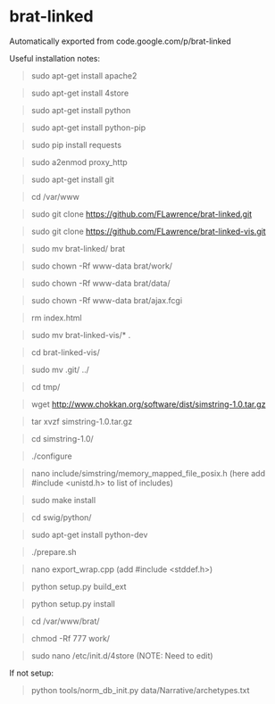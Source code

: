 # brat-linked
Automatically exported from code.google.com/p/brat-linked


Useful installation notes:

> sudo apt-get install apache2

> sudo apt-get install 4store

> sudo apt-get install python

> sudo apt-get install python-pip

> sudo pip install requests

> sudo a2enmod proxy_http

> sudo apt-get install git

> cd /var/www

> sudo git clone https://github.com/FLawrence/brat-linked.git

> sudo git clone https://github.com/FLawrence/brat-linked-vis.git

> sudo mv brat-linked/ brat

> sudo chown -Rf www-data brat/work/

> sudo chown -Rf www-data brat/data/

> sudo chown -Rf www-data brat/ajax.fcgi

> rm index.html

> sudo mv brat-linked-vis/* .

> cd brat-linked-vis/

> sudo mv .git/ ../

> cd tmp/

> wget http://www.chokkan.org/software/dist/simstring-1.0.tar.gz

> tar xvzf simstring-1.0.tar.gz 

> cd simstring-1.0/

> ./configure

> nano include/simstring/memory_mapped_file_posix.h (here add #include <unistd.h> to list of includes)

> sudo make install

> cd swig/python/

> sudo apt-get install python-dev

> ./prepare.sh

> nano export_wrap.cpp (add #include <stddef.h>)

> python setup.py build_ext

> python setup.py install


> cd /var/www/brat/

> chmod -Rf 777 work/



> sudo nano /etc/init.d/4store      (NOTE: Need to edit) 


If not setup:

> python tools/norm_db_init.py data/Narrative/archetypes.txt

